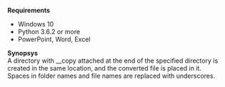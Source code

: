 **Requirements**  
- Windows 10  
- Python 3.6.2 or more  
- PowerPoint, Word, Excel  
  
**Synopsys**  
A directory with __copy attached at the end of the specified directory is created in the same location, and the converted file is placed in it.  
Spaces in folder names and file names are replaced with underscores.
